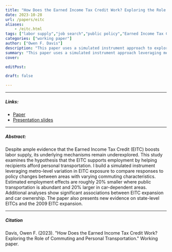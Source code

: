 ```yaml
---
title: "How Does the Earned Income Tax Credit Work? Exploring the Role of Commuting and Personal Transportation" 
date: 2023-10-28
url: /papers/eitc
aliases: 
    - /eitc.html
tags: ["labor supply","job search","public policy","Earned Income Tax Credit"]
categories: ["working paper"]
author: ["Owen F. Davis"]
description: "This paper uses a simulated instrument approach to explore the personal transportation and commuting mechanism behind the Earned Income Tax Credit." 
summary: "This paper uses a simulated instrument approach leveraging metro-level variation in EITC exposure to compare labor-supply responses to policy changes between areas with varying levels of dependence on cars for commuting workers."
cover:

editPost:

draft: false 

---
```


---

##### Links:

- [Paper](/eitc.pdf)
- [Presentation slides](/eitc_slides.pdf)


---

##### Abstract:

Despite ample evidence that the Earned Income Tax Credit (EITC) boosts labor supply, its underlying mechanisms remain underexplored. This study examines the hypothesis that the EITC supports employment by helping recipients afford personal transportation. I build a simulated instrument leveraging metro-level variation in EITC exposure to compare responses to policy changes between areas with varying commuting characteristics. Estimated employment effects are roughly 20% smaller where public transportation is abundant and 20% larger in car-dependent areas. Additional analyses show significant associations between EITC expansion and car ownership. The paper also presents new evidence on state-level EITCs and the 2009 EITC expansion.


---

##### Citation

Davis, Owen F. (2023). "How Does the Earned Income Tax Credit Work? Exploring the Role of Commuting and Personal Transportation." Working paper. 
